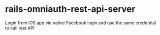 rails-omniauth-rest-api-server
==============================

Login from iOS app via native Facebook login and use the same credential to call rest API